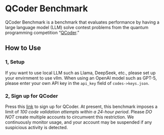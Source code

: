 # QCoder Benchmark

  QCoder Benchmark is a benchmark that evaluates performance by having a large language model (LLM) solve contest problems from the quantum programming competition “[QCoder](https://www.qcoder.jp/en).”

## How to Use

### 1, Setup
  If you want to use local LLM such as Llama, DeepSeek, etc., please set up your envirnment to use vllm. 
  When using an OpenAI model such as GPT-5, please enter your own API key in the `api_key` field of `codes->keys.json`.

### 2, Sign up for QCoder
  Press this [link](https://www.qcoder.jp/en/auth/signup) to sign up for QCoder. At present, this benchmark imposes a limit of *100 code validation attempts within a 24-hour period*. Please *DO* *NOT* create multiple accounts to circumvent this restriction. We continuously monitor usage, and your account may be suspended if any suspicious activity is detected.

